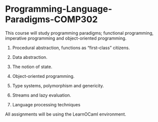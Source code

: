 # Programming-Language-Paradigms-COMP302

This course will study programming paradigms; functional programming, imperative programming and object-oriented programming. 

1. Procedural abstraction, functions as “first-class” citizens.

2. Data abstraction.

3. The notion of state.

4. Object-oriented programming.

5. Type systems, polymorphism and genericity.

6. Streams and lazy evaluation.

7. Language processing techniques

All assignments will be using the LearnOCaml environment.
